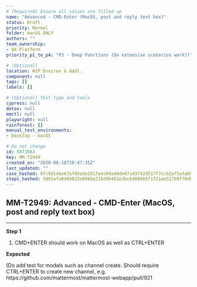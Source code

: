 ```yaml
---
# (Required) Ensure all values are filled up
name: "Advanced - CMD-Enter (MacOS, post and reply text box)"
status: Draft
priority: Normal
folder: macOS ONLY
authors: ""
team_ownership: 
- QA Platform
priority_p1_to_p4: "P3 - Deep Functions (Do extensive scenarios work?)"

# (Optional)
location: WIP Environ & Addl.
component: null
tags: []
labels: []

# (Optional) Test type and tools
cypress: null
detox: null
mmctl: null
playwright: null
rainforest: []
manual_test_environments: 
- Desktop - macOS

# Do not change
id: 5873063
key: MM-T2949
created_on: "2020-06-18T20:47:35Z"
last_updated: ""
case_hashed: 9fc9d1dee67af85ede101fe4c69a49de871d3f42d517f7ccb2ef5a7a69a2fa3693698fd9c5347a22afb66ecb4956792d
steps_hashed: 5893afa8469832e88bbe21bd9b482e3bcb4809b5f1f21ae527b9f784b5023b0d42619342f3543b090e74210f7fbfa65d
---
```


<!-- (Auto-generated) Based on frontmatter's "key" and "name" -->

## MM-T2949: Advanced - CMD-Enter (MacOS, post and reply text box)

---

**Step 1**

1. CMD+ENTER should work on MacOS as well as CTRL+ENTER

**Expected**

(Do add test for modals such as channel create. Should require CTRL+ENTER to create new channel, e.g.\
https\://github.com/mattermost/mattermost-webapp/pull/921
